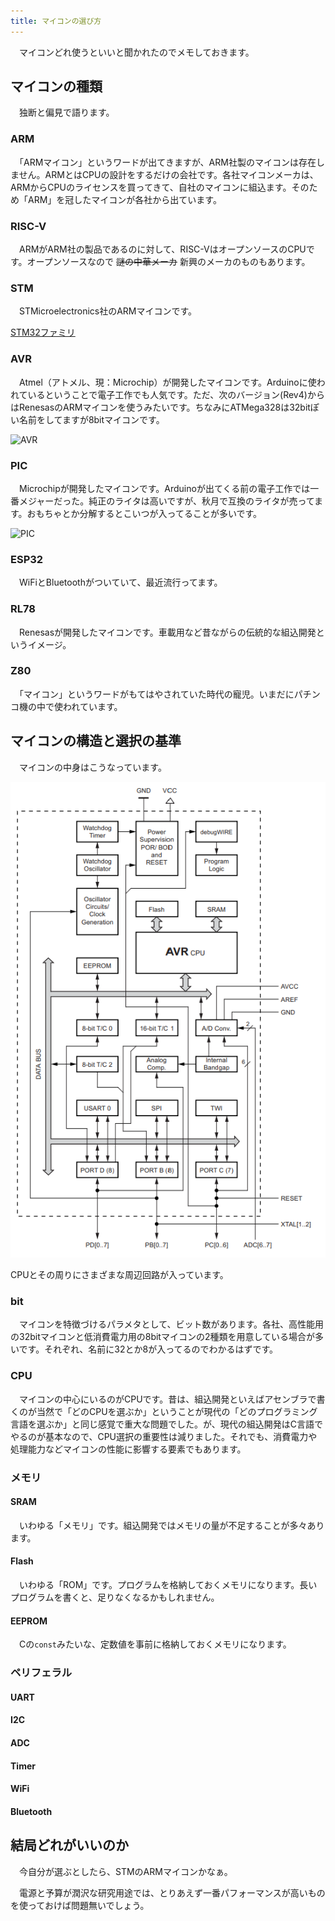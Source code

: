 ```yaml
---
title: マイコンの選び方
---
```


　マイコンどれ使うといいと聞かれたのでメモしておきます。

## マイコンの種類

　独断と偏見で語ります。

### ARM

　「ARMマイコン」というワードが出てきますが、ARM社製のマイコンは存在しません。ARMとはCPUの設計をするだけの会社です。各社マイコンメーカは、ARMからCPUのライセンスを買ってきて、自社のマイコンに組込ます。そのため「ARM」を冠したマイコンが各社から出ています。

### RISC-V

　ARMがARM社の製品であるのに対して、RISC-VはオープンソースのCPUです。オープンソースなので ~~謎の中華メーカ~~ 新興のメーカのものもあります。

### STM

　STMicroelectronics社のARMマイコンです。

[STM32ファミリ](https://www.stmcu.jp/stm32family/)

### AVR

　Atmel（アトメル、現：Microchip）が開発したマイコンです。Arduinoに使われているということで電子工作でも人気です。ただ、次のバージョン(Rev4)からはRenesasのARMマイコンを使うみたいです。ちなみにATMega328は32bitぽい名前をしてますが8bitマイコンです。

![AVR](https://www.microchip.com/en-us/products/microcontrollers-and-microprocessors/8-bit-mcus/avr-mcus)

### PIC

　Microchipが開発したマイコンです。Arduinoが出てくる前の電子工作では一番メジャーだった。純正のライタは高いですが、秋月で互換のライタが売ってます。おもちゃとか分解するとこいつが入ってることが多いです。

![PIC](https://www.microchip.com/en-us/products/microcontrollers-and-microprocessors/8-bit-mcus/pic-mcus)

### ESP32

　WiFiとBluetoothがついていて、最近流行ってます。

### RL78

　Renesasが開発したマイコンです。車載用など昔ながらの伝統的な組込開発というイメージ。

### Z80

　「マイコン」というワードがもてはやされていた時代の寵児。いまだにパチンコ機の中で使われています。

## マイコンの構造と選択の基準

　マイコンの中身はこうなっています。

![](img/micon.png)

CPUとその周りにさまざまな周辺回路が入っています。

### bit

　マイコンを特徴づけるパラメタとして、ビット数があります。各社、高性能用の32bitマイコンと低消費電力用の8bitマイコンの2種類を用意している場合が多いです。それぞれ、名前に32とか8が入ってるのでわかるはずです。

### CPU

　マイコンの中心にいるのがCPUです。昔は、組込開発といえばアセンブラで書くのが当然で「どのCPUを選ぶか」ということが現代の「どのプログラミング言語を選ぶか」と同じ感覚で重大な問題でした。が、現代の組込開発はC言語でやるのが基本なので、CPU選択の重要性は減りました。それでも、消費電力や処理能力などマイコンの性能に影響する要素でもあります。

### メモリ

#### SRAM

　いわゆる「メモリ」です。組込開発ではメモリの量が不足することが多々あります。

#### Flash

　いわゆる「ROM」です。プログラムを格納しておくメモリになります。長いプログラムを書くと、足りなくなるかもしれません。

#### EEPROM

　Cの`const`みたいな、定数値を事前に格納しておくメモリになります。

### ペリフェラル

#### UART

#### I2C

#### ADC

#### Timer

#### WiFi

#### Bluetooth

## 結局どれがいいのか

　今自分が選ぶとしたら、STMのARMマイコンかなぁ。

　電源と予算が潤沢な研究用途では、とりあえず一番パフォーマンスが高いものを使っておけば問題無いでしょう。
